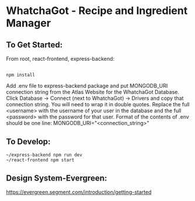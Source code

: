 # WhatchaGot - Recipe and Ingredient Manager

## To Get Started:
From root, react-frontend, express-backend:
## 
    npm install 
     
Add .env file to express-backend package and put MONGODB_URI connection string
from the Atlas Website for the WhatchaGot Database. Click Database -> Connect (next to WhatchaGot) -> Drivers
and copy that connection string. You will need to wrap it in double quotes. Replace the full \<username\> with the username of your user in the database and the full \<password\> with the password for that user. Format of the contents of .env should be one line: MONGODB_URI="<connection_string>"
    

## To Develop:
    ~/express-backend npm run dev
    ~/react-frontend npm start

## Design System-Evergreen: 
https://evergreen.segment.com/introduction/getting-started
